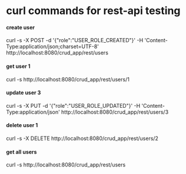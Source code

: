 # curl commands for rest-api testing

#### create user
curl -s -X POST -d '{"role":"USER_ROLE_CREATED"}' -H 'Content-Type:application/json;charset=UTF-8' http://localhost:8080/crud_app/rest/users

#### get user 1
curl -s http://localhost:8080/crud_app/rest/users/1

#### update user 3
curl -s -X PUT -d '{"role":"USER_ROLE_UPDATED"}' -H 'Content-Type:application/json' http://localhost:8080/crud_app/rest/users/3

#### delete user 1
curl -s -X DELETE http://localhost:8080/crud_app/rest/users/2

#### get all users
curl -s http://localhost:8080/crud_app/rest/users